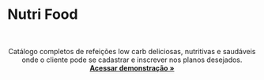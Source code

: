 # Nutri Food
</br>
  <p align="center">
     Catálogo completos de refeições low carb deliciosas, nutritivas e saudáveis onde o cliente pode se cadastrar e inscrever nos planos desejados.
    <br />
    <a href="https://nutri-food.netlify.app/"><strong>Acessar demonstração »</strong></a>
  </p>
</div>
